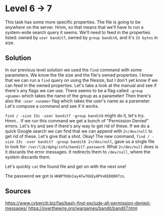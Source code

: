 # Level 6 → 7
This task has some more specific properties. The file is going to be *anywhere* on the server. Hmm, so that means that we'll have to run a system-wide search query it seems. We'll need to feed in the properties listed: owned by `user bandit7`, owned by `group bandit6`, and it's `33 bytes` in size.

## Solution
In our previous level solution we used the `find` command with some parameters. We know the file size and the file's owned properties. I know that we can run a `find` query on using the filesize, but I don't yet know if we can feed in the owned properties. Let's take a look at the manual and see if there's any flags we can use. There seems to be a flag called `-group <gname>` which takes the name of the group as a parameter! Then there's also the `-user <uname>` flag which takes the user's name as a parameter. Let's compose a command and see if it works.

`find / -size 33c -user bandit7 -group bandit6` might do it, let's try. Hmm... If we run this command we get a bunch of "Permission Denied" errors. Let's try and see if there's any way to get rid of these. If we do a quick Google search we can find that we can append with `2>/dev/null` to get rid of these. Let's give that a shot. Okay! The new command, `find / -size 33c -user bandit7 -group bandit6 2>/dev/null`, gave us a single file to look for: `/var/lib/dpkg/info/bandit7.password`. What `2>/dev/null` does is it discards the error messages. It redirects them to `/dev/null`, where the system discards them.

Let's quickly `cat` the found file and get on with the next one!

The password we got is `HKBPTKQnIay4Fw76bEy8PVxKEDQRKTzs`.

## Sources
https://www.cyberciti.biz/faq/bash-find-exclude-all-permission-denied-messages/
https://overthewire.org/wargames/bandit/bandit7.html
